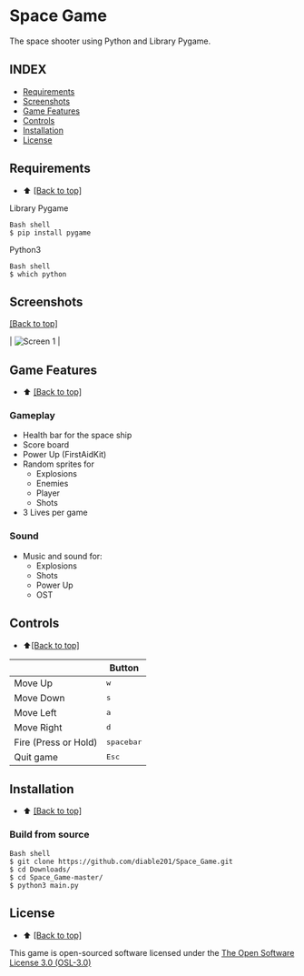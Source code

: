 # Space Game
The space shooter using Python and Library Pygame.

## INDEX
* [Requirements](https://github.com/diable201/Space_Game#requirements)
* [Screenshots](https://github.com/diable201/Space_Game#screenshots)
* [Game Features](https://github.com/diable201/Space_Game#game-features)
* [Controls](https://github.com/diable201/Space_Game#controls)
* [Installation](https://github.com/diable201/Space_Game#installation)
* [License](https://github.com/diable201/Space_Game#license)

## Requirements
- :arrow_up: [[Back to top]](https://github.com/diable201/Space_Game#index)

Library Pygame

```
Bash shell
$ pip install pygame
```
Python3
```
Bash shell
$ which python
```

## Screenshots
[[Back to top]](https://github.com/diable201/Space_Game#index)

| ![Screen 1](https://imgur.com/a/k0QYUMF) |
## Game Features
- :arrow_up: [[Back to top]](https://github.com/diable201/Space_Game#index)
### Gameplay
* Health bar for the space ship
* Score board
*  Power Up (FirstAidKit)
* Random sprites for
	* Explosions
	* Enemies
	* Player
	* Shots
* 3 Lives per game
### Sound
* Music and sound for:
	* Explosions
	* Shots
	* Power Up
	* OST

## Controls
- :arrow_up:[[Back to top]](https://github.com/diable201/Space_Game#index)


|              | Button              |
|--------------|---------------------|
| Move Up   | <kbd>w</kbd>    |
| Move Down   | <kbd>s</kbd>    |
| Move Left    | <kbd>a</kbd>     |
| Move Right   | <kbd>d</kbd>   	|
| Fire (Press or Hold) | <kbd>spacebar</kbd> |
| Quit game    | <kbd>Esc</kbd>      |

## Installation
- :arrow_up: [[Back to top]](https://github.com/diable201/Space_Game#index)
### Build from source
```
Bash shell
$ git clone https://github.com/diable201/Space_Game.git
$ cd Downloads/
$ cd Space_Game-master/
$ python3 main.py
```
## License
- :arrow_up: [[Back to top]](https://github.com/diable201/Space_Game#index)

This game is open-sourced software licensed under the  [The Open Software License 3.0 (OSL-3.0)](https://opensource.org/licenses/OSL-3.0)
